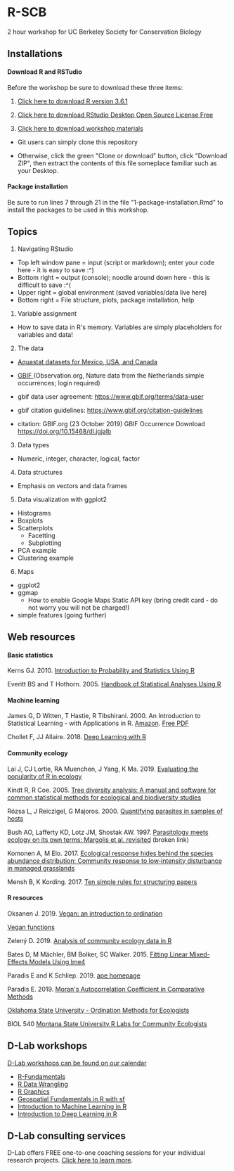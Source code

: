 # R-SCB

2 hour workshop for UC Berkeley Society for Conservation Biology

## Installations

#### Download R and RSTudio

Before the workshop be sure to download these three items:

1. [Click here to download R version 3.6.1](https://cloud.r-project.org/)  

2. [Click here to download RStudio Desktop Open Source License Free](https://rstudio.com/products/rstudio/download/)  

3. [Click here to download workshop materials](https://github.com/EastBayEv/R-SCB)

- Git users can simply clone this repository

- Otherwise, click the green "Clone or download" button, click "Download ZIP", then extract the contents of this file someplace familiar such as your Desktop. 

#### Package installation

Be sure to run lines 7 through 21 in the file "1-package-installation.Rmd" to install the packages to be used in this workshop. 

## Topics

1. Navigating RStudio
- Top left window pane = input (script or markdown); enter your code here - it is easy to save :^)  
- Bottom right = output (console); noodle around down here - this is difficult to save :^(  
- Upper right = global environment (saved variables/data live here)  
- Bottom right = File structure, plots, package installation, help  

1. Variable assignment

- How to save data in R's memory. Variables are simply placeholders for variables and data! 

2. The data

- [Aquastat datasets for Mexico, USA, and Canada](http://www.fao.org/nr/water/aquastat/data/query/index.html?lang=en)  

- [GBIF ](https://www.gbif.org/occurrence/download?dataset_key=8a863029-f435-446a-821e-275f4f641165) (Observation.org, Nature data from the Netherlands simple occurrences; login required)
- gbif data user agreement: https://www.gbif.org/terms/data-user  
- gbif citation guidelines: https://www.gbif.org/citation-guidelines  
- citation: GBIF.org (23 October 2019) GBIF Occurrence Download   https://doi.org/10.15468/dl.jgjalb

3. Data types

- Numeric, integer, character, logical, factor

4. Data structures

- Emphasis on vectors and data frames

5. Data visualization with ggplot2
- Histograms  
- Boxplots  
- Scatterplots  
  - Facetting
  - Subplotting
- PCA example
- Clustering example

6. Maps
- ggplot2  
- ggmap
  - How to enable Google Maps Static API key (bring credit card - do not worry you will not be charged!)
- simple features (going further)

## Web resources

#### Basic statistics

Kerns GJ. 2010. [Introduction to Probability and Statistics Using R](http://www.atmos.albany.edu/facstaff/timm/ATM315spring14/R/IPSUR.pdf)  

Everitt BS and T Hothorn. 2005. [Handbook of Statistical Analyses Using R](https://cran.r-project.org/web/packages/HSAUR/vignettes/Ch_introduction_to_R.pdf)  

#### Machine learning

James G, D Witten, T Hastie, R Tibshirani. 2000. An Introduction to Statistical Learning - with Applications in R. [Amazon](https://www.amazon.com/Introduction-Statistical-Learning-Applications-Statistics/dp/1461471370). [Free PDF](http://faculty.marshall.usc.edu/gareth-james/ISL/ISLR%20Seventh%20Printing.pdf)  

Chollet F, JJ Allaire. 2018. [Deep Learning with R](https://www.amazon.com/Deep-Learning-R-Francois-Chollet/dp/161729554X)  

#### Community ecology 

Lai J, CJ Lortie, RA Muenchen, J Yang, K Ma. 2019. [Evaluating the popularity of R in ecology](https://esajournals.onlinelibrary.wiley.com/doi/full/10.1002/ecs2.2567)  

Kindt R, R Coe. 2005. [Tree diversity analysis: A manual and software for common statistical methods for ecological and biodiversity studies](http://old.worldagroforestry.org/downloads/Publications/PDFS/b13695.pdf)  

Rózsa L, J Reiczigel, G Majoros. 2000. [Quantifying parasites in samples of hosts](http://zoologia.hu/list/quant_large.pdf)  

Bush AO, Lafferty KD, Lotz JM, Shostak AW. 1997. [Parasitology meets ecology on its own terms: Margolis et al. revisited](https://www.ncbi.nlm.nih.gov/pubmed/9267395) (broken link)  

Komonen A, M Elo. 2017. [Ecological response hides behind the species abundance distribution: Community response to low‐intensity disturbance in managed grasslands](https://onlinelibrary.wiley.com/doi/full/10.1002/ece3.3395)  

Mensh B, K Kording. 2017. [Ten simple rules for structuring papers](https://journals.plos.org/ploscompbiol/article?id=10.1371/journal.pcbi.1005619)  

#### R resources

Oksanen J. 2019. [Vegan: an introduction to ordination](https://cran.r-project.org/web/packages/vegan/vignettes/intro-vegan.pdf)  

[Vegan functions](http://cc.oulu.fi/~jarioksa/softhelp/vegan/html/)  

Zelený D. 2019. [Analysis of community ecology data in R](https://www.davidzeleny.net/anadat-r/doku.php/en:start)  

Bates D, M Mächler, BM Bolker, SC Walker. 2015. [Fitting Linear Mixed-Effects Models Using lme4](https://cran.r-project.org/web/packages/lme4/vignettes/lmer.pdf)  

Paradis E and K Schliep. 2019. [ape homepage](http://ape-package.ird.fr/)  

Paradis E. 2019. [Moran's Autocorrelation Coefficient in Comparative Methods](https://cran.r-project.org/web/packages/ape/vignettes/MoranI.pdf)  

[Oklahoma State University - Ordination Methods for Ecologists](http://ordination.okstate.edu/)  

BIOL 540 [Montana State University R Labs for Community Ecologists](http://ecology.msu.montana.edu/labdsv/R/)  

## D-Lab workshops

[D-Lab workshops can be found on our calendar](https://dlab.berkeley.edu/calendar-node-field-date)  

- [R-Fundamentals](https://github.com/dlab-berkeley/R-Fundamentals)  
- [R Data Wrangling](https://github.com/dlab-berkeley/R-wrang)  
- [R Graphics](https://github.com/dlab-berkeley/R-graphics)  
- [Geospatial Fundamentals in R with sf](https://github.com/dlab-berkeley/Geospatial-Fundamentals-in-R-with-sf)  
- [Introduction to Machine Learning in R](https://github.com/dlab-berkeley/Machine-Learning-in-R)  
- [Introduction to Deep Learning in R](https://github.com/dlab-berkeley/Deep-Learning-in-R)  

## D-Lab consulting services

D-Lab offers FREE one-to-one coaching sessions for your individual research projects. [Click here to learn more](https://dlab.berkeley.edu/consulting). 
